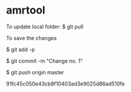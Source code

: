 # amrtool

To update local folder:
$ git pull

To save the changes

$ git add -p

$ git commit -m "Change no. 1"

$ git push origin master

91fc45c050e43cb8f10403ad3e9025d86ad510fe

